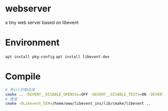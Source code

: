 # webserver
a tiny web server based on libevent

# Environment
`apt install pkg-config`
`apt install libevent-dev`

# Compile
```bash
# 带ssl的静态库
cmake .. -DEVENT__DISABLE_OPENSSL=OFF -DEVENT__DISABLE_TESTS=ON -DEVENT__DISABLE_SAMPLES=ON -DEVENT__LIBRARY_TYPE=STATIC -DCMAKE_INSTALL_PREFIX=/home/www/libevent_ins
# 使用
cmake -DLibevent_DIR=/home/www/libevent_ins/lib/cmake/libevent ..
```


